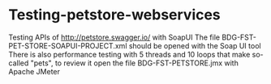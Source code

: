 # Testing-petstore-webservices
Testing APIs of http://petstore.swagger.io/ with SoapUI
The file BDG-FST-PET-STORE-SOAPUI-PROJECT.xml should be opened with the Soap UI tool
There is also performance testing with 5 threads and 10 loops that make so-called "pets", to review it open the file BDG-FST-PETSTORE.jmx with Apache JMeter

